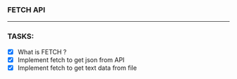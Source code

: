 ### FETCH API
---------------

### TASKS:

- [x] What is FETCH ?
- [x] Implement fetch to get json from API
- [x] Implement fetch to get text data from file
